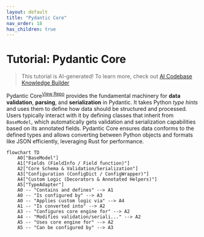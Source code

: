```yaml
---
layout: default
title: "Pydantic Core"
nav_order: 18
has_children: true
---
```


# Tutorial: Pydantic Core

> This tutorial is AI-generated! To learn more, check out [AI Codebase Knowledge Builder](https://github.com/The-Pocket/Tutorial-Codebase-Knowledge)

Pydantic Core<sup>[View Repo](https://github.com/pydantic/pydantic/tree/6c38dc93f40a47f4d1350adca9ec0d72502e223f/pydantic)</sup> provides the fundamental machinery for **data validation**, **parsing**, and **serialization** in Pydantic. It takes Python *type hints* and uses them to define how data should be structured and processed. Users typically interact with it by defining classes that inherit from `BaseModel`, which automatically gets validation and serialization capabilities based on its annotated fields. Pydantic Core ensures data conforms to the defined types and allows converting between Python objects and formats like JSON efficiently, leveraging Rust for performance.

```mermaid
flowchart TD
    A0["BaseModel"]
    A1["Fields (FieldInfo / Field function)"]
    A2["Core Schema & Validation/Serialization"]
    A3["Configuration (ConfigDict / ConfigWrapper)"]
    A4["Custom Logic (Decorators & Annotated Helpers)"]
    A5["TypeAdapter"]
    A0 -- "Contains and defines" --> A1
    A0 -- "Is configured by" --> A3
    A0 -- "Applies custom logic via" --> A4
    A1 -- "Is converted into" --> A2
    A3 -- "Configures core engine for" --> A2
    A4 -- "Modifies validation/seriali..." --> A2
    A5 -- "Uses core engine for" --> A2
    A5 -- "Can be configured by" --> A3
```